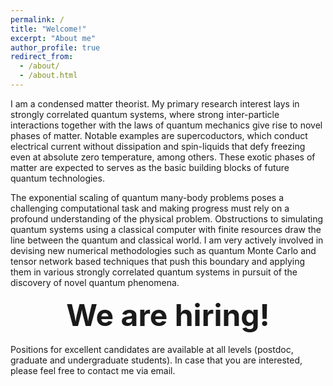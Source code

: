 ```yaml
---
permalink: /
title: "Welcome!"
excerpt: "About me"
author_profile: true
redirect_from:
  - /about/
  - /about.html
---
```



I am a condensed matter theorist. My primary research interest lays in strongly correlated quantum systems, where strong inter-particle interactions together with the laws of quantum mechanics give rise to novel phases of matter. Notable examples are supercoductors, which conduct electrical current without dissipation and spin-liquids that defy freezing even at absolute zero temperature, among others. These exotic phases of matter are expected to serves as the basic building blocks of future quantum technologies.

The exponential scaling of quantum many-body problems poses a challenging computational task and making progress must rely on a profound understanding of the physical problem. Obstructions to simulating quantum systems using a classical computer with finite resources draw the line between the quantum and classical world. I am very actively involved
in devising new numerical methodologies such as quantum Monte Carlo and tensor network based techniques that push this boundary and applying them in
various strongly correlated quantum systems in pursuit of the discovery of novel quantum phenomena.

<div style="text-align:center"><font size="10"> <b> We are hiring!</b></font></div>
<br/>
Positions for excellent candidates are available at all levels (postdoc, graduate and undergraduate students). In case that you are interested, please feel free to contact me via email.
